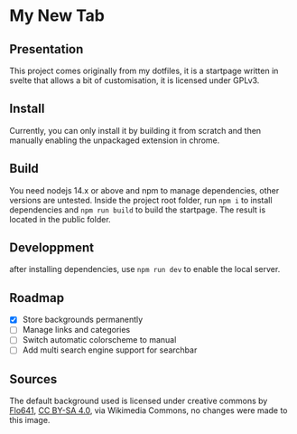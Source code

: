 # My New Tab

## Presentation 

This project comes originally from my dotfiles, it is a startpage written in svelte that allows a bit of customisation,
it is licensed under GPLv3.

## Install

Currently, you can only install it by building it from scratch and then manually enabling the unpackaged extension in chrome.

## Build 

You need nodejs 14.x or above and npm to manage dependencies, other versions are untested.
Inside the project root folder, run `npm i` to install dependencies and `npm run build` to build the startpage.
The result is located in the public folder.

## Developpment

after installing dependencies, use `npm run dev` to enable the local server.

## Roadmap

- [x] Store backgrounds permanently
- [ ] Manage links and categories
- [ ] Switch automatic colorscheme to manual
- [ ] Add multi search engine support for searchbar
    
## Sources

The default background used is licensed under creative commons by 
<a href="https://commons.wikimedia.org/wiki/File:Funiculaire_Pau_Pyr%C3%A9n%C3%A9es.JPG">Flo641</a>, <a href="https://creativecommons.org/licenses/by-sa/4.0">CC BY-SA 4.0</a>, via Wikimedia Commons, no changes were made to this image.

